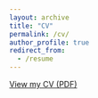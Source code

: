 ```yaml
---
layout: archive
title: "CV"
permalink: /cv/
author_profile: true
redirect_from:
  - /resume
---
```


[View my CV (PDF)](https://caseyhelgeson.github.io/files/Helgeson_cv.pdf)